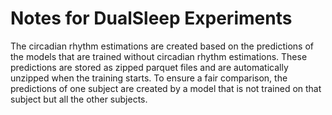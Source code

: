 # Notes for DualSleep Experiments
The circadian rhythm estimations are created based on the predictions of the models that are trained without circadian rhythm estimations. These predictions are stored as zipped parquet files and are automatically unzipped when the training starts. To ensure a fair comparison, the predictions of one subject are created by a model that is not trained on that subject but all the other subjects.
